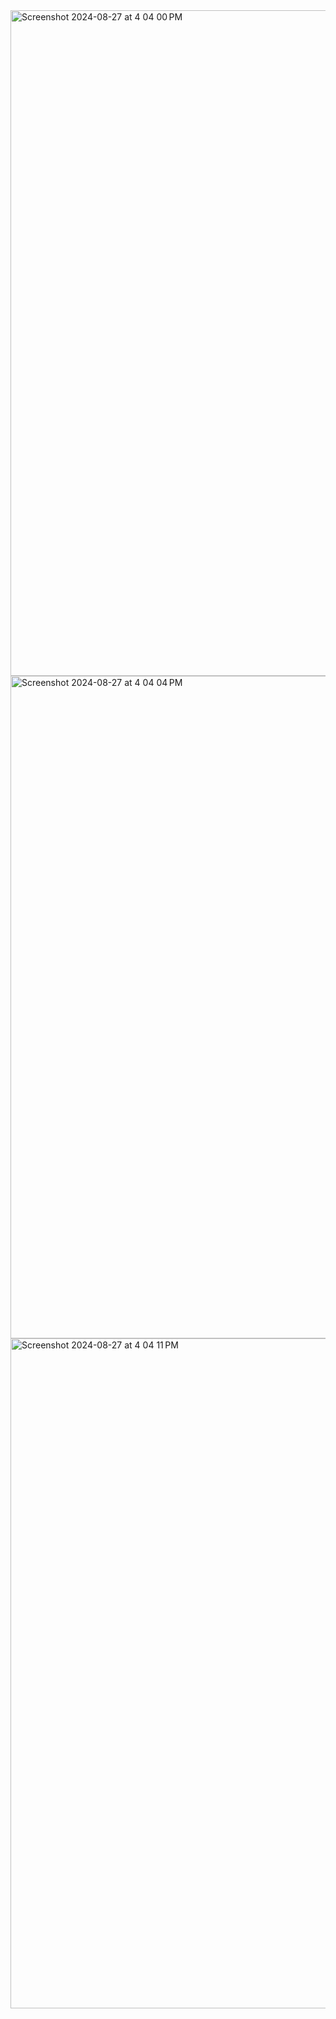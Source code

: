 <img width="1065" alt="Screenshot 2024-08-27 at 4 04 00 PM" src="https://github.com/user-attachments/assets/2ac9e048-11fd-4412-893f-fee54014270a">

<img width="1060" alt="Screenshot 2024-08-27 at 4 04 04 PM" src="https://github.com/user-attachments/assets/e513aeff-c4c5-49e8-95b9-d0c59c2811dc">

<img width="1072" alt="Screenshot 2024-08-27 at 4 04 11 PM" src="https://github.com/user-attachments/assets/58ca4e71-ca5c-4f56-b95d-2cef02c90426">
